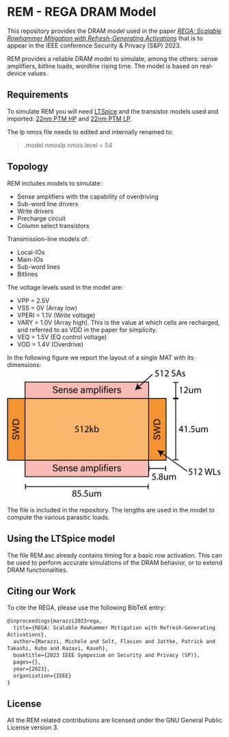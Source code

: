 # REM - REGA DRAM Model

This repository provides the DRAM model used in the paper _[REGA: Scalable Rowhammer Mitigation with
Refresh-Generating Activations](https://comsec.ethz.ch/wp-content/files/rega\_sp23.pdf)_ that is to appear in the IEEE conference Security & Privacy (S&P) 2023.

REM provides a reliable DRAM model to simulate, among the others: sense amplifiers, bitline loads, wordline rising time. The model is based on real-device values.
## Requirements

To simulate REM you will need [LTSpice](https://www.analog.com/en/design-center/design-tools-and-calculators/ltspice-simulator.html) and the transistor models used and imported: [22nm PTM HP](https://ptm.asu.edu/modelcard/HP/22nm_HP.pm) and [22nm PTM LP](https://ptm.asu.edu/modelcard/LP/22nm_LP.pm). 

The lp nmos file needs to edited and internally renamed to:
> .model  nmoslp  nmos  level = 54

## Topology
REM includes models to simulate:
- Sense amplifiers with the capability of overdriving
- Sub-word line drivers
- Write drivers
- Precharge circuit
- Column select transistors

Transmission-line models of:
- Local-IOs
- Main-IOs
- Sub-word lines 
- Bitlines

The voltage levels used in the model are:
- VPP = 2.5V
- VSS = 0V (Array low)
- VPERI = 1.1V (Write voltage)
- VARY = 1.0V (Array high). This is the value at which cells are recharged, and referred to as VDD in the paper for simplicity.
- VEQ = 1.5V (EQ control voltage)
- VOD = 1.4V (Overdrive)

In the following figure we report the layout of a single MAT with its dimensions:
<img src="layout.png" width="500"/>

The file is included in the repository. The lengths are used in the model to compute the various parasitic loads.

## Using the LTSpice model
The file REM.asc already contains timing for a basic row activation. This can be used to perform accurate simulations of the DRAM behavior, or to extend DRAM functionalities.
## Citing our Work

To cite the REGA, please use the following BibTeX entry:

```
@inproceedings{marazzi2023rega,
  title={REGA: Scalable Rowhammer Mitigation with Refresh-Generating Activations},
  author={Marazzi, Michele and Solt, Flavien and Jattke, Patrick and Takashi, Kubo and Razavi, Kaveh},
  booktitle={2023 IEEE Symposium on Security and Privacy (SP)},
  pages={},
  year={2023},
  organization={IEEE}
}
```

## License
All the REM related contributions are licensed under the GNU General Public License version 3.